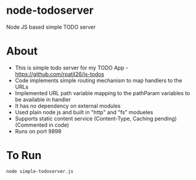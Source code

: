 # node-todoserver
Node JS based simple TODO server 

# About

* This is simple todo server for my TODO App - https://github.com/rpatil26/js-todos
* Code implements simple routing mechanism to map handlers to the URLs
* Implemented URL path variable mapping to the pathParam variables to be available in handler
* It has no dependency on external modules
* Used plain node js and built in "http" and "fs" modueles
* Supports static content service (Content-Type, Caching pending) (Commented in code)
* Runs on port 9898

# To Run
```node simple-todoserver.js```
